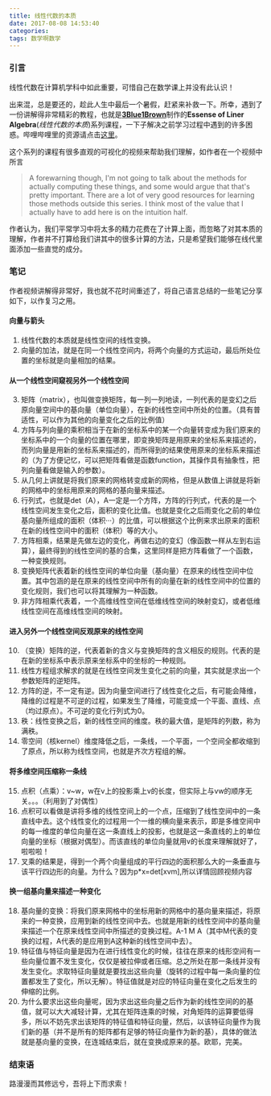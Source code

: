 ```yaml
---
title: 线性代数的本质
date: 2017-08-08 14:53:40
categories:
tags: 数学啊数学
---
```


### 引言
线性代数在计算机学科中如此重要，可惜自己在数学课上并没有此认识！   

出来混，总是要还的，趁此人生中最后一个暑假，赶紧来补救一下。所幸，遇到了一份讲解得非常精彩的教程，也就是[**3Blue1Brown**](http://www.3blue1brown.com/)制作的**Essense of Liner Algebra**(*线性代数的本质*)系列课程，一下子解决之前学习过程中遇到的许多困惑。哔哩哔哩里的资源请点击[这里](https://space.bilibili.com/88461692#!/channel/detail?cid=9450)。  

这个系列的课程有很多直观的可视化的视频来帮助我们理解，如作者在一个视频中所言
> A forewarning though, I'm not going to talk about the methods for actually computing these things, and some would argue that that's pretty important. There are a lot of very good resources for learning those methods outside this series. I think most of the value that I actually have to add here is on the intuition half.     

作者认为，我们平常学习中将太多的精力花费在了计算上面，而忽略了对其本质的理解，作者并不打算给我们讲其中的很多计算的方法，只是希望我们能够在线代里面添加一些直觉的成分。
### 笔记   
作者视频讲解得非常好，我也就不花时间重述了，将自己语言总结的一些笔记分享如下，以作复习之用。          

#### 向量与箭头   
1. 线性代数的本质就是线性空间的线性变换。   
2. 向量的加法，就是在同一个线性空间内，将两个向量的方式运动，最后所处位置的坐标就是向量相加的结果。     

#### 从一个线性空间窥视另外一个线性空间
3. 矩阵（matrix），也叫做变换矩阵，每一列一列地读，一列代表的是变幻之后原向量空间中的基向量（单位向量），在新的线性空间中所处的位置。（具有普适性，可以作为其他的向量变化之后的比例值）     
4. 方阵与列向量的乘积相当于在新的坐标系中的某一个向量转变成为我们原来的坐标系中的一个向量的位置在哪里，即变换矩阵是用原来的坐标系来描述的，而列向量是用新的坐标系来描述的，而所得到的结果使用原来的坐标系来描述的（为了方便记忆，可以把矩阵看做是函数function，其操作具有抽象性，把列向量看做是输入的参数）。   
5. 从几何上讲就是将我们原来的网格转变成新的网格，但是从数值上讲就是将新的网格中的坐标用原来的网格的基向量来描述。
6. 行列式，也就是det（A），A一定是一个方阵，方阵的行列式，代表的是一个线性空间发生变化之后，面积的变化比值。也就是变化之后雨变化之前的单位基向量所组成的面积（体积···）的比值，可以根据这个比例来求出原来的面积在新的线性空间中的面积（体积）等的大小。   
7. 方阵相乘，结果是先做左边的变化，再做右边的变幻（像函数一样从左到右运算），最终得到的线性空间的基的合集，这里同样是把方阵看做了一个函数，一种变换规则。   
8. 变换矩阵代表着新的线性空间的单位向量（基向量）在原来的线性空间中位置。其中包涵的是在原来的线性空间中所有的向量在新的线性空间中的位置的变化规则，我们也可以将其理解为一种函数。   
9. 非方阵相乘代表着，一个高维线性空间在低维线性空间的映射变幻，或者低维线性空间在高维线性空间的映射。   

#### 进入另外一个线性空间反观原来的线性空间
10. （变换）矩阵的逆，代表着新的含义与变换矩阵的含义相反的规则。代表的是在新的坐标系中表示原来坐标系中的坐标的一种规则。   
11. 线性方程组求解求的就是在线性空间发生变化之前的向量，其实就是求出一个参数矩阵的逆矩阵。   
12. 方阵的逆，不一定有逆。因为向量空间进行了线性变化之后，有可能会降维，降维的过程是不可逆的过程，如果发生了降维，可能变成一个平面、直线、点（均过原点）。不可逆的变化行列式为0。   
13. 秩：线性变换之后，新的线性空间的维度。秩的最大值，是矩阵的列数，称为满秩。   
14. 零空间（核kernel）维度降低之后，一条线，一个平面，一个空间全都收缩到了原点，所以称为线性空间，也就是齐次方程组的解。   

#### 将多维空间压缩称一条线
15. 点积（点乘）：v~w，w在v上的投影乘上v的长度，但实际上与vw的顺序无关。。。（利用到了对偶性）   
16. 点积可以看做是讲将多维的线性空间上的一个点，压缩到了线性空间中的一条直线中去。这个线性变化的过程用一个一维的横向量来表示，即是多维空间中的每一维度的单位向量在这一条直线上的投影，也就是这一条直线的上的单位向量的坐标（根据对偶型）。而该直线的单位向量就用v的长度来理解就好了，啦啦啦！   
17. 叉乘的结果是，得到一个两个向量组成的平行四边的面积那么大的一条垂直与该平行四边形的向量。为什么？因为p*x=det[xvm],所以详情回顾视频内容   

#### 换一组基向量来描述一种变化
18. 基向量的变换：将我们原来网格中的坐标用新的网格中的基向量来描述，将原来的一种变换，应用到新的线性空间中去。也就是用新的线性空间中的基向量来描述一个在原来线性空间中所描述的变换过程。A-1 M A（其中M代表的变换的过程，A代表的是应用到A这种新的线性空间中去）。   
19. 特征值与特征向量是因为在进行线性变化的时候，往往在原来的线形空间有一些向量位置不发生变化，仅仅是被拉伸或者压缩。总之所处在那一条线并没有发生变化。求取特征向量就是要找出这些向量（旋转的过程中每一条向量的位置都发生了变化，所以无解）。特征值就是对应的特征向量在变化之后发生的伸缩的比例。   
20. 为什么要求出这些向量呢，因为求出这些向量之后作为新的线性空间的的基值，就可以大大减轻计算，尤其在矩阵连乘的时候，对角矩阵的运算要低得多，所以不妨先求出该矩阵的特征值和特征向量，然后，以该特征向量作为我们新的基（并不是所有的矩阵都有足够的特征向量作为新的基），具体的做法就是基向量的变换，在连城结束后，就在变换成原来的基。欧耶，完美。   

### 结束语
路漫漫而其修远兮，吾将上下而求索！   
